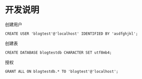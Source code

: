 # 开发说明

创建用户

``` mysql
CREATE USER 'blogtest'@'localhost' IDENTIFIED BY 'asdfghjkl';
```

创建表

```mysql
CREATE DATABASE blogtestdb CHARACTER SET utf8mb4;
```

授权

```mysql
GRANT ALL ON blogtestdb.* TO 'blogtest'@'localhost';
```


